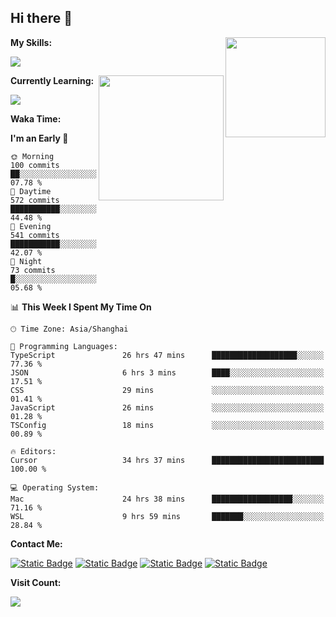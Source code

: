 ## Hi there 👋

<img align="right" height=160 src="https://s2.loli.net/2024/05/01/uw3cVq5TUCnhYLy.png" />

**My Skills:**
<p align="left">
  <a href="https://skillicons.dev">
    <img src="https://skillicons.dev/icons?i=git,docker,go,js,ts,react,vue,tailwind,electron,nextjs&perline=8" />
  </a>
</p>

<a href="https://github.com/anuraghazra/convoychat">
  <img height=200 align="right" src="https://stats.ronki.moe/api/top-langs?username=lonzzi&layout=compact&langs_count=8&card_width=320" />
</a>

**Currently Learning:**
<p align="left">
  <a href="https://skillicons.dev">
    <img src="https://skillicons.dev/icons?i=flutter,dart,py,rust" />
  </a>
</p>



**Waka Time:**
<!--START_SECTION:waka-->
**I'm an Early 🐤** 

```text
🌞 Morning                100 commits         ██░░░░░░░░░░░░░░░░░░░░░░░   07.78 % 
🌆 Daytime                572 commits         ███████████░░░░░░░░░░░░░░   44.48 % 
🌃 Evening                541 commits         ███████████░░░░░░░░░░░░░░   42.07 % 
🌙 Night                  73 commits          █░░░░░░░░░░░░░░░░░░░░░░░░   05.68 % 
```


📊 **This Week I Spent My Time On** 

```text
🕑︎ Time Zone: Asia/Shanghai

💬 Programming Languages: 
TypeScript               26 hrs 47 mins      ███████████████████░░░░░░   77.36 % 
JSON                     6 hrs 3 mins        ████░░░░░░░░░░░░░░░░░░░░░   17.51 % 
CSS                      29 mins             ░░░░░░░░░░░░░░░░░░░░░░░░░   01.41 % 
JavaScript               26 mins             ░░░░░░░░░░░░░░░░░░░░░░░░░   01.28 % 
TSConfig                 18 mins             ░░░░░░░░░░░░░░░░░░░░░░░░░   00.89 % 

🔥 Editors: 
Cursor                   34 hrs 37 mins      █████████████████████████   100.00 % 

💻 Operating System: 
Mac                      24 hrs 38 mins      ██████████████████░░░░░░░   71.16 % 
WSL                      9 hrs 59 mins       ███████░░░░░░░░░░░░░░░░░░   28.84 % 
```


<!--END_SECTION:waka-->

**Contact Me:**
<p>
  <a href="https://space.bilibili.com/13424328"><img alt="Static Badge" src="https://img.shields.io/badge/bilibili-ColourCode?style=flat-square&logo=bilibili&color=%23fb7299"></a>
  <a href="https://github.com/lonzzi"><img alt="Static Badge" src="https://img.shields.io/badge/GitHub-ColourCode?style=flat-square&logo=GitHub&color=%23555555"></a>
  <a href="https://twitter.com/lonzzi102"><img alt="Static Badge" src="https://img.shields.io/badge/X-ColourCode?style=flat-square&logo=x&color=%231D9BF0"></a>
  <a href="https://t.me/ronkimoe"><img alt="Static Badge" src="https://img.shields.io/badge/telegram-ColourCode?style=flat-square&logo=telegram&color=%23ED1965"></a>
</p>

**Visit Count:**
<p>
  <img src="https://count.ronki.moe/github:lonzzi?theme=rule34&render=pixelated">
</p>
